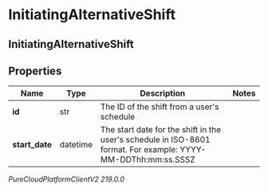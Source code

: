 # InitiatingAlternativeShift

## InitiatingAlternativeShift

## Properties

|Name | Type | Description | Notes|
|------------ | ------------- | ------------- | -------------|
| **id** | str | The ID of the shift from a user&#39;s schedule | |
| **start_date** | datetime | The start date for the shift in the user&#39;s schedule in ISO-8601 format. For example: YYYY-MM-DDThh:mm:ss.SSSZ | |



_PureCloudPlatformClientV2 219.0.0_
